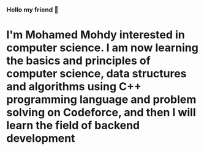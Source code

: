 ###  Hello my friend 👋


<h1 text-align="center>  I'm Mohamed Mohdy</h1>
<h3 align="center">I'm Mohamed Mohdy interested in computer science. I am now learning the basics and principles of computer science, data structures and algorithms using C++ programming language and problem solving on Codeforce, and then I will learn the field of backend development


